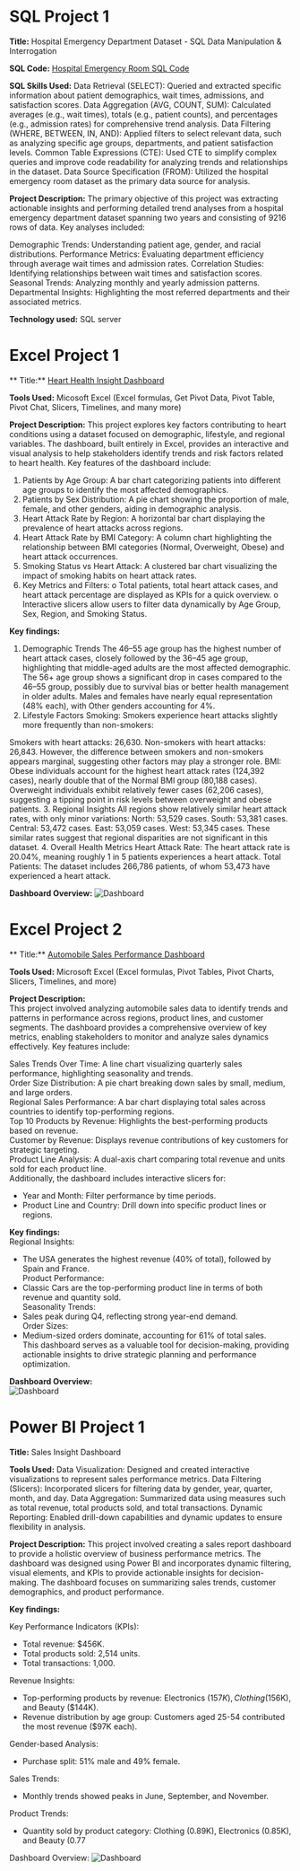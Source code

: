 # SQL Project 1

**Title:** Hospital Emergency Department Dataset - SQL Data Manipulation & Interrogation

**SQL Code:** [Hospital Emergency Room SQL Code](https://github.com/Ezseun/Ezseun.github.io/blob/main/Hospital%20_Emergency_Room.sql)

**SQL Skills Used:** 
Data Retrieval (SELECT): Queried and extracted specific information about patient demographics, wait times, admissions, and satisfaction scores.
Data Aggregation (AVG, COUNT, SUM): Calculated averages (e.g., wait times), totals (e.g., patient counts), and percentages (e.g., admission rates) for comprehensive trend analysis.
Data Filtering (WHERE, BETWEEN, IN, AND): Applied filters to select relevant data, such as analyzing specific age groups, departments, and patient satisfaction levels.
Common Table Expressions (CTE): Used CTE to simplify complex queries and improve code readability for analyzing trends and relationships in the dataset.
Data Source Specification (FROM): Utilized the hospital emergency room dataset as the primary data source for analysis.

**Project Description:**
The primary objective of this project was extracting actionable insights and performing detailed trend analyses from a hospital emergency department dataset spanning two years and consisting of 9216 rows of data. Key analyses included:

Demographic Trends: Understanding patient age, gender, and racial distributions.
Performance Metrics: Evaluating department efficiency through average wait times and admission rates.
Correlation Studies: Identifying relationships between wait times and satisfaction scores.
Seasonal Trends: Analyzing monthly and yearly admission patterns.
Departmental Insights: Highlighting the most referred departments and their associated metrics.

**Technology used:** SQL server


# Excel Project 1

** Title:** [Heart Health Insight Dashboard](https://github.com/Ezseun/Ezseun.github.io/blob/main/heart_attack_youth_adult_france.xlsx)

**Tools Used:** Micosoft Excel (Excel formulas, Get Pivot Data, Pivot Table, Pivot Chat, Slicers, Timelines, and many more)

**Project Description:** 
This project explores key factors contributing to heart conditions using a dataset focused on demographic, lifestyle, and regional variables. The dashboard, built entirely in Excel, provides an interactive and visual analysis to help stakeholders identify trends and risk factors related to heart health.
Key features of the dashboard include:
1.	Patients by Age Group: A bar chart categorizing patients into different age groups to identify the most affected demographics.
2.	Patients by Sex Distribution: A pie chart showing the proportion of male, female, and other genders, aiding in demographic analysis.
3.	Heart Attack Rate by Region: A horizontal bar chart displaying the prevalence of heart attacks across regions.
4.	Heart Attack Rate by BMI Category: A column chart highlighting the relationship between BMI categories (Normal, Overweight, Obese) and heart attack occurrences.
5.	Smoking Status vs Heart Attack: A clustered bar chart visualizing the impact of smoking habits on heart attack rates.
6.	Key Metrics and Filters:
o	Total patients, total heart attack cases, and heart attack percentage are displayed as KPIs for a quick overview.
o	Interactive slicers allow users to filter data dynamically by Age Group, Sex, Region, and Smoking Status.

**Key findings:**
1. Demographic Trends
The 46–55 age group has the highest number of heart attack cases, closely followed by the 36–45 age group, highlighting that middle-aged adults are the most affected demographic.
The 56+ age group shows a significant drop in cases compared to the 46–55 group, possibly due to survival bias or better health management in older adults.
Males and females have nearly equal representation (48% each), with Other genders accounting for 4%.
2. Lifestyle Factors
Smoking: Smokers experience heart attacks slightly more frequently than non-smokers:

Smokers with heart attacks: 26,630.
Non-smokers with heart attacks: 26,843.
However, the difference between smokers and non-smokers appears marginal, suggesting other factors may play a stronger role.
BMI:
Obese individuals account for the highest heart attack rates (124,392 cases), nearly double that of the Normal BMI group (80,188 cases).
Overweight individuals exhibit relatively fewer cases (62,206 cases), suggesting a tipping point in risk levels between overweight and obese patients.
3. Regional Insights
All regions show relatively similar heart attack rates, with only minor variations:
North: 53,529 cases.
South: 53,381 cases.
Central: 53,472 cases.
East: 53,059 cases.
West: 53,345 cases.
These similar rates suggest that regional disparities are not significant in this dataset.
4. Overall Health Metrics
Heart Attack Rate: The heart attack rate is 20.04%, meaning roughly 1 in 5 patients experiences a heart attack.
Total Patients: The dataset includes 266,786 patients, of whom 53,473 have experienced a heart attack.

**Dashboard Overview:**
![Dashboard](Dashboard.jpg)


# Excel Project 2

** Title:** [Automobile Sales Performance Dashboard](https://github.com/Ezseun/Ezseun.github.io/blob/main/Auto_Sales_Data.xlsx)

**Tools Used:**   Microsoft Excel (Excel formulas, Pivot Tables, Pivot Charts, Slicers, Timelines, and more)

**Project Description:**  
This project involved analyzing automobile sales data to identify trends and patterns in performance across regions, product lines, and customer segments. The dashboard provides a comprehensive overview of key metrics, enabling stakeholders to monitor and analyze sales dynamics effectively. Key features include:

Sales Trends Over Time: A line chart visualizing quarterly sales performance, highlighting seasonality and trends.  
Order Size Distribution: A pie chart breaking down sales by small, medium, and large orders.  
Regional Sales Performance: A bar chart displaying total sales across countries to identify top-performing regions.  
Top 10 Products by Revenue: Highlights the best-performing products based on revenue.  
Customer by Revenue: Displays revenue contributions of key customers for strategic targeting.  
Product Line Analysis: A dual-axis chart comparing total revenue and units sold for each product line.  
Additionally, the dashboard includes interactive slicers for:  
* Year and Month: Filter performance by time periods.  
* Product Line and Country: Drill down into specific product lines or regions.  

**Key findings:**  
Regional Insights: 
* The USA generates the highest revenue (40% of total), followed by Spain and France.  
Product Performance:
* Classic Cars are the top-performing product line in terms of both revenue and quantity sold.   
Seasonality Trends:
* Sales peak during Q4, reflecting strong year-end demand.   
Order Sizes:
* Medium-sized orders dominate, accounting for 61% of total sales.  
This dashboard serves as a valuable tool for decision-making, providing actionable insights to drive strategic planning and performance optimization.   

**Dashboard Overview:**  
![Dashboard](Automobile.jpg)


# Power BI Project 1

**Title:** Sales Insight Dashboard

**Tools Used:** Data Visualization: Designed and created interactive visualizations to represent sales performance metrics.
Data Filtering (Slicers): Incorporated slicers for filtering data by gender, year, quarter, month, and day.
Data Aggregation: Summarized data using measures such as total revenue, total products sold, and total transactions.
Dynamic Reporting: Enabled drill-down capabilities and dynamic updates to ensure flexibility in analysis.

**Project Description:** This project involved creating a sales report dashboard to provide a holistic overview of business performance metrics. The dashboard was designed using Power BI and incorporates dynamic filtering, visual elements, and KPIs to provide actionable insights for decision-making. The dashboard focuses on summarizing sales trends, customer demographics, and product performance.

**Key findings:**   

Key Performance Indicators (KPIs):

* Total revenue: $456K.
* Total products sold: 2,514 units.
* Total transactions: 1,000.

Revenue Insights:   

* Top-performing products by revenue: Electronics ($157K), Clothing ($156K), and Beauty ($144K).
* Revenue distribution by age group: Customers aged 25-54 contributed the most revenue ($97K each).

Gender-based Analysis:
* Purchase split: 51% male and 49% female.

Sales Trends:
* Monthly trends showed peaks in June, September, and November.

Product Trends:
* Quantity sold by product category: Clothing (0.89K), Electronics (0.85K), and Beauty (0.77

Dashboard Overview:
![Dashboard](Sales_Report_Dashboard.jpg)
